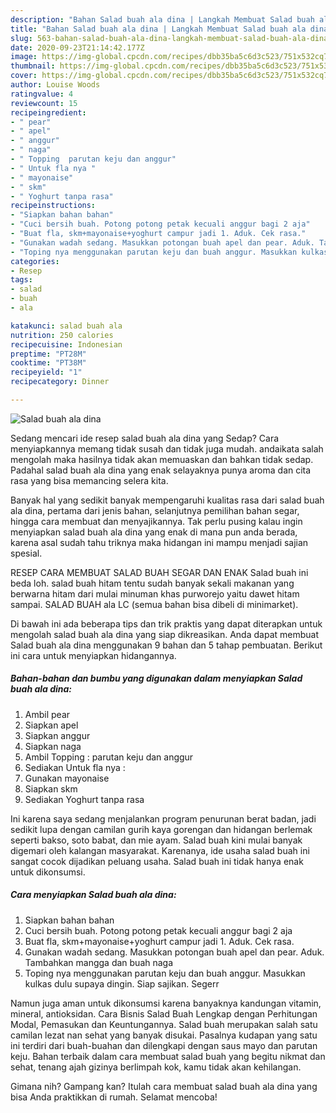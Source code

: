 ```yaml
---
description: "Bahan Salad buah ala dina | Langkah Membuat Salad buah ala dina Yang Bikin Ngiler"
title: "Bahan Salad buah ala dina | Langkah Membuat Salad buah ala dina Yang Bikin Ngiler"
slug: 563-bahan-salad-buah-ala-dina-langkah-membuat-salad-buah-ala-dina-yang-bikin-ngiler
date: 2020-09-23T21:14:42.177Z
image: https://img-global.cpcdn.com/recipes/dbb35ba5c6d3c523/751x532cq70/salad-buah-ala-dina-foto-resep-utama.jpg
thumbnail: https://img-global.cpcdn.com/recipes/dbb35ba5c6d3c523/751x532cq70/salad-buah-ala-dina-foto-resep-utama.jpg
cover: https://img-global.cpcdn.com/recipes/dbb35ba5c6d3c523/751x532cq70/salad-buah-ala-dina-foto-resep-utama.jpg
author: Louise Woods
ratingvalue: 4
reviewcount: 15
recipeingredient:
- " pear"
- " apel"
- " anggur"
- " naga"
- " Topping  parutan keju dan anggur"
- " Untuk fla nya "
- " mayonaise"
- " skm"
- " Yoghurt tanpa rasa"
recipeinstructions:
- "Siapkan bahan bahan"
- "Cuci bersih buah. Potong potong petak kecuali anggur bagi 2 aja"
- "Buat fla, skm+mayonaise+yoghurt campur jadi 1. Aduk. Cek rasa."
- "Gunakan wadah sedang. Masukkan potongan buah apel dan pear. Aduk. Tambahkan mangga dan buah naga"
- "Toping nya menggunakan parutan keju dan buah anggur. Masukkan kulkas dulu supaya dingin. Siap sajikan. Segerr"
categories:
- Resep
tags:
- salad
- buah
- ala

katakunci: salad buah ala 
nutrition: 250 calories
recipecuisine: Indonesian
preptime: "PT28M"
cooktime: "PT38M"
recipeyield: "1"
recipecategory: Dinner

---
```



![Salad buah ala dina](https://img-global.cpcdn.com/recipes/dbb35ba5c6d3c523/751x532cq70/salad-buah-ala-dina-foto-resep-utama.jpg)

Sedang mencari ide resep salad buah ala dina yang Sedap? Cara menyiapkannya memang tidak susah dan tidak juga mudah. andaikata salah mengolah maka hasilnya tidak akan memuaskan dan bahkan tidak sedap. Padahal salad buah ala dina yang enak selayaknya punya aroma dan cita rasa yang bisa memancing selera kita.

Banyak hal yang sedikit banyak mempengaruhi kualitas rasa dari salad buah ala dina, pertama dari jenis bahan, selanjutnya pemilihan bahan segar, hingga cara membuat dan menyajikannya. Tak perlu pusing kalau ingin menyiapkan salad buah ala dina yang enak di mana pun anda berada, karena asal sudah tahu triknya maka hidangan ini mampu menjadi sajian spesial.

RESEP CARA MEMBUAT SALAD BUAH SEGAR DAN ENAK Salad buah ini beda loh. salad buah hitam tentu sudah banyak sekali makanan yang berwarna hitam dari mulai minuman khas purworejo yaitu dawet hitam sampai. SALAD BUAH ala LC (semua bahan bisa dibeli di minimarket).


Di bawah ini ada beberapa tips dan trik praktis yang dapat diterapkan untuk mengolah salad buah ala dina yang siap dikreasikan. Anda dapat membuat Salad buah ala dina menggunakan 9 bahan dan 5 tahap pembuatan. Berikut ini cara untuk menyiapkan hidangannya.

<!--inarticleads1-->

##### Bahan-bahan dan bumbu yang digunakan dalam menyiapkan Salad buah ala dina:

1. Ambil  pear
1. Siapkan  apel
1. Siapkan  anggur
1. Siapkan  naga
1. Ambil  Topping : parutan keju dan anggur
1. Sediakan  Untuk fla nya :
1. Gunakan  mayonaise
1. Siapkan  skm
1. Sediakan  Yoghurt tanpa rasa


Ini karena saya sedang menjalankan program penurunan berat badan, jadi sedikit lupa dengan camilan gurih kaya gorengan dan hidangan berlemak seperti bakso, soto babat, dan mie ayam. Salad buah kini mulai banyak digemari oleh kalangan masyarakat. Karenanya, ide usaha salad buah ini sangat cocok dijadikan peluang usaha. Salad buah ini tidak hanya enak untuk dikonsumsi. 

<!--inarticleads2-->

##### Cara menyiapkan Salad buah ala dina:

1. Siapkan bahan bahan
1. Cuci bersih buah. Potong potong petak kecuali anggur bagi 2 aja
1. Buat fla, skm+mayonaise+yoghurt campur jadi 1. Aduk. Cek rasa.
1. Gunakan wadah sedang. Masukkan potongan buah apel dan pear. Aduk. Tambahkan mangga dan buah naga
1. Toping nya menggunakan parutan keju dan buah anggur. Masukkan kulkas dulu supaya dingin. Siap sajikan. Segerr


Namun juga aman untuk dikonsumsi karena banyaknya kandungan vitamin, mineral, antioksidan. Cara Bisnis Salad Buah Lengkap dengan Perhitungan Modal, Pemasukan dan Keuntungannya. Salad buah merupakan salah satu camilan lezat nan sehat yang banyak disukai. Pasalnya kudapan yang satu ini terdiri dari buah-buahan dan dilengkapi dengan saus mayo dan parutan keju. Bahan terbaik dalam cara membuat salad buah yang begitu nikmat dan sehat, tenang ajah gizinya berlimpah kok, kamu tidak akan kehilangan. 

Gimana nih? Gampang kan? Itulah cara membuat salad buah ala dina yang bisa Anda praktikkan di rumah. Selamat mencoba!
